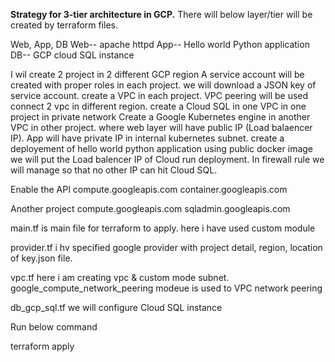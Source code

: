 **Strategy for 3-tier architecture in GCP.**
There will below layer/tier will be created by terraform files.

Web, App, DB
Web-- apache httpd
App-- Hello world Python application
DB-- GCP cloud SQL instance

I wil create 2 project in 2 different GCP region
A service account will be created with proper roles in each project. we will download a JSON key of service account.
create a VPC in each project.
VPC peering will be used connect 2 vpc in different region.
create a Cloud SQL in one VPC in one project in private network
Create a Google Kubernetes engine in another VPC in other project. where web layer will have public IP (Load balaencer IP). App will have private IP in internal kubernetes subnet. 
create a deployement of hello world python application using public docker image
we will put the Load balencer IP of Cloud run deployment. In firewall rule we will manage so that no other IP can hit Cloud SQL.

Enable the API
compute.googleapis.com
container.googleapis.com

Another project
compute.googleapis.com
sqladmin.googleapis.com

main.tf is main file for terraform to apply.
here i have used custom module

provider.tf
i hv specified google provider with project detail, region, location of key.json file.

vpc.tf
here i am creating vpc & custom mode subnet.
google_compute_network_peering modeue is used to VPC network peering

db_gcp_sql.tf
we will configure Cloud SQL instance

Run below command

terraform apply
